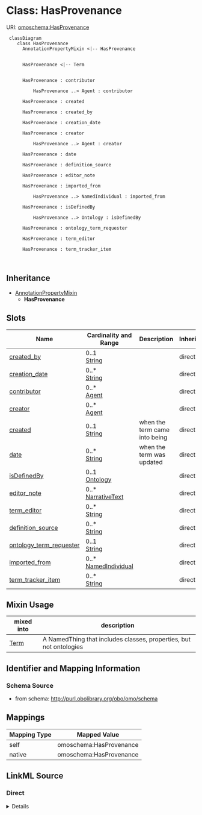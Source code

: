 # Class: HasProvenance



URI: [omoschema:HasProvenance](http://purl.obolibrary.org/obo/omo/schema/HasProvenance)



```{mermaid}
 classDiagram
    class HasProvenance
      AnnotationPropertyMixin <|-- HasProvenance
      

      HasProvenance <|-- Term
      
      
      HasProvenance : contributor
        
          HasProvenance ..> Agent : contributor
        
      HasProvenance : created
        
      HasProvenance : created_by
        
      HasProvenance : creation_date
        
      HasProvenance : creator
        
          HasProvenance ..> Agent : creator
        
      HasProvenance : date
        
      HasProvenance : definition_source
        
      HasProvenance : editor_note
        
      HasProvenance : imported_from
        
          HasProvenance ..> NamedIndividual : imported_from
        
      HasProvenance : isDefinedBy
        
          HasProvenance ..> Ontology : isDefinedBy
        
      HasProvenance : ontology_term_requester
        
      HasProvenance : term_editor
        
      HasProvenance : term_tracker_item
        
      
```





## Inheritance
* [AnnotationPropertyMixin](AnnotationPropertyMixin.md)
    * **HasProvenance**



## Slots

| Name | Cardinality and Range | Description | Inheritance |
| ---  | --- | --- | --- |
| [created_by](created_by.md) | 0..1 <br/> [String](String.md) |  | direct |
| [creation_date](creation_date.md) | 0..* <br/> [String](String.md) |  | direct |
| [contributor](contributor.md) | 0..* <br/> [Agent](Agent.md) |  | direct |
| [creator](creator.md) | 0..* <br/> [Agent](Agent.md) |  | direct |
| [created](created.md) | 0..1 <br/> [String](String.md) | when the term came into being | direct |
| [date](date.md) | 0..* <br/> [String](String.md) | when the term was updated | direct |
| [isDefinedBy](isDefinedBy.md) | 0..1 <br/> [Ontology](Ontology.md) |  | direct |
| [editor_note](editor_note.md) | 0..* <br/> [NarrativeText](NarrativeText.md) |  | direct |
| [term_editor](term_editor.md) | 0..* <br/> [String](String.md) |  | direct |
| [definition_source](definition_source.md) | 0..* <br/> [String](String.md) |  | direct |
| [ontology_term_requester](ontology_term_requester.md) | 0..1 <br/> [String](String.md) |  | direct |
| [imported_from](imported_from.md) | 0..* <br/> [NamedIndividual](NamedIndividual.md) |  | direct |
| [term_tracker_item](term_tracker_item.md) | 0..* <br/> [String](String.md) |  | direct |



## Mixin Usage

| mixed into | description |
| --- | --- |
| [Term](Term.md) | A NamedThing that includes classes, properties, but not ontologies |








## Identifier and Mapping Information







### Schema Source


* from schema: http://purl.obolibrary.org/obo/omo/schema





## Mappings

| Mapping Type | Mapped Value |
| ---  | ---  |
| self | omoschema:HasProvenance |
| native | omoschema:HasProvenance |





## LinkML Source

<!-- TODO: investigate https://stackoverflow.com/questions/37606292/how-to-create-tabbed-code-blocks-in-mkdocs-or-sphinx -->

### Direct

<details>
```yaml
name: HasProvenance
from_schema: http://purl.obolibrary.org/obo/omo/schema
rank: 1000
is_a: AnnotationPropertyMixin
mixin: true
slots:
- created_by
- creation_date
- contributor
- creator
- created
- date
- isDefinedBy
- editor_note
- term_editor
- definition_source
- ontology_term_requester
- imported_from
- term_tracker_item

```
</details>

### Induced

<details>
```yaml
name: HasProvenance
from_schema: http://purl.obolibrary.org/obo/omo/schema
rank: 1000
is_a: AnnotationPropertyMixin
mixin: true
attributes:
  created_by:
    name: created_by
    deprecated: proposed obsoleted by OMO group 2022-04-12
    from_schema: http://purl.obolibrary.org/obo/omo/schema
    deprecated_element_has_exact_replacement: creator
    rank: 1000
    is_a: provenance_property
    slot_uri: oio:created_by
    alias: created_by
    owner: HasProvenance
    domain_of:
    - HasProvenance
    - Axiom
    range: string
  creation_date:
    name: creation_date
    deprecated: proposed obsoleted by OMO group 2022-04-12
    todos:
    - restrict range
    from_schema: http://purl.obolibrary.org/obo/omo/schema
    deprecated_element_has_exact_replacement: created
    rank: 1000
    is_a: provenance_property
    slot_uri: oio:creation_date
    multivalued: true
    alias: creation_date
    owner: HasProvenance
    domain_of:
    - HasProvenance
    range: string
  contributor:
    name: contributor
    from_schema: http://purl.obolibrary.org/obo/omo/schema
    close_mappings:
    - prov:wasAttributedTo
    rank: 1000
    is_a: provenance_property
    slot_uri: dcterms:contributor
    multivalued: true
    alias: contributor
    owner: HasProvenance
    domain_of:
    - HasProvenance
    range: Agent
    structured_pattern:
      syntax: '{orcid_regex}'
      interpolated: true
      partial_match: false
  creator:
    name: creator
    from_schema: http://purl.obolibrary.org/obo/omo/schema
    close_mappings:
    - prov:wasAttributedTo
    rank: 1000
    is_a: provenance_property
    slot_uri: dcterms:creator
    multivalued: true
    alias: creator
    owner: HasProvenance
    domain_of:
    - HasProvenance
    - Ontology
    range: Agent
    structured_pattern:
      syntax: '{orcid_regex}'
      interpolated: true
      partial_match: false
  created:
    name: created
    description: when the term came into being
    from_schema: http://purl.obolibrary.org/obo/omo/schema
    close_mappings:
    - pav:createdOn
    rank: 1000
    is_a: provenance_property
    slot_uri: dcterms:created
    multivalued: false
    alias: created
    owner: HasProvenance
    domain_of:
    - HasProvenance
    - Ontology
    range: string
  date:
    name: date
    description: when the term was updated
    from_schema: http://purl.obolibrary.org/obo/omo/schema
    close_mappings:
    - pav:authoredOn
    rank: 1000
    is_a: provenance_property
    slot_uri: dcterms:date
    multivalued: true
    alias: date
    owner: HasProvenance
    domain_of:
    - HasProvenance
    range: string
  isDefinedBy:
    name: isDefinedBy
    from_schema: http://purl.obolibrary.org/obo/omo/schema
    close_mappings:
    - pav:importedFrom
    - dcterms:publisher
    rank: 1000
    slot_uri: rdfs:isDefinedBy
    alias: isDefinedBy
    owner: HasProvenance
    domain_of:
    - HasProvenance
    range: Ontology
  editor_note:
    name: editor_note
    from_schema: http://purl.obolibrary.org/obo/omo/schema
    rank: 1000
    is_a: provenance_property
    slot_uri: IAO:0000116
    multivalued: true
    alias: editor_note
    owner: HasProvenance
    domain_of:
    - HasProvenance
    range: narrative text
  term_editor:
    name: term_editor
    from_schema: http://purl.obolibrary.org/obo/omo/schema
    rank: 1000
    is_a: provenance_property
    slot_uri: IAO:0000117
    multivalued: true
    alias: term_editor
    owner: HasProvenance
    domain_of:
    - HasProvenance
    range: string
  definition_source:
    name: definition_source
    todos:
    - restrict range
    in_subset:
    - obi permitted profile
    from_schema: http://purl.obolibrary.org/obo/omo/schema
    rank: 1000
    is_a: provenance_property
    slot_uri: IAO:0000119
    multivalued: true
    alias: definition_source
    owner: HasProvenance
    domain_of:
    - HasProvenance
    range: string
  ontology_term_requester:
    name: ontology_term_requester
    from_schema: http://purl.obolibrary.org/obo/omo/schema
    rank: 1000
    is_a: provenance_property
    slot_uri: IAO:0000234
    alias: ontology_term_requester
    owner: HasProvenance
    domain_of:
    - HasProvenance
    range: string
  imported_from:
    name: imported_from
    from_schema: http://purl.obolibrary.org/obo/omo/schema
    rank: 1000
    is_a: provenance_property
    slot_uri: IAO:0000412
    multivalued: true
    alias: imported_from
    owner: HasProvenance
    domain_of:
    - HasProvenance
    range: NamedIndividual
  term_tracker_item:
    name: term_tracker_item
    todos:
    - restrict range
    from_schema: http://purl.obolibrary.org/obo/omo/schema
    rank: 1000
    is_a: provenance_property
    slot_uri: IAO:0000233
    multivalued: true
    alias: term_tracker_item
    owner: HasProvenance
    domain_of:
    - HasProvenance
    range: string

```
</details>